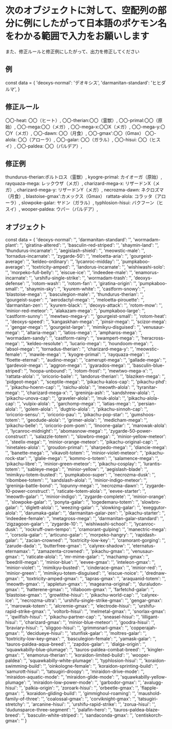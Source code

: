 # 次のオブジェクトに対して、空配列の部分に例にしたがって日本語のポケモン名をわかる範囲で入力をお願いします

また、修正ルールと修正例にしたがって、出力を修正してください

## 例

const data =  {
  'deoxys-normal': 'デオキシス',
  'darmanitan-standard': 'ヒヒダルマ',
}

## 修正ルール

〇〇-heat: 〇〇（ヒート）,
〇〇-therian:〇〇（霊獣）,
〇〇-primal:〇〇（原始）,
〇〇-mega:〇〇（メガ）,
〇〇-mega-x:〇〇X（メガ）,
〇〇-mega-y:〇〇Y（メガ）,
〇〇-dawn: 〇〇（月食）,
〇〇-gmax':〇〇（Gmax）
〇〇-alola: 〇〇（アローラ）,
〇〇-galar: 〇〇（ガラル）,
〇〇-hisui: 〇〇（ヒスイ）,
〇〇-paldea: 〇〇（パルデア）,

## 修正例

thundurus-therian:ボルトロス（霊獣）,
kyogre-primal: カイオーガ（原始）,
rayquaza-mega: レックウザ（メガ）,
charizard-mega-x: リザードンX（メガ）,
charizard-mega-y: リザードンY（メガ）,
necrozma-dawn: ネクロズマ（月食）,
blastoise-gmax':カメックス（Gmax）
rattata-alola: コラッタ（アローラ）,
slowpoke-galar: ヤドン（ガラル）,
typhlosion-hisui: バクフーン（ヒスイ）,
wooper-paldea: ウパー（パルデア）,

## オブジェクト

const data =  {
  'deoxys-normal': '',
  'darmanitan-standard': '',
  'wormadam-plant': '',
  'giratina-altered': '',
  'basculin-red-striped': '',
  'shaymin-land': '',
  'thundurus-incarnate': '',
  'aegislash-shield': '',
  'meowstic-male': '',
  'tornadus-incarnate': '',
  'zygarde-50': '',
  'meloetta-aria': '',
  'gourgeist-average': '',
  'keldeo-ordinary': '',
  'lycanroc-midday': '',
  'pumpkaboo-average': '',
  'toxtricity-amped': '',
  'landorus-incarnate': '',
  'wishiwashi-solo': '',
  'morpeko-full-belly': '',
  'eiscue-ice': '',
  'indeedee-male': '',
  'enamorus-incarnate': '',
  'urshifu-single-strike': '',
  'wormadam-trash': '',
  'deoxys-defense': '',
  'rotom-wash': '',
  'rotom-fan': '',
  'giratina-origin': '',
  'pumpkaboo-small': '',
  'shaymin-sky': '',
  'kyurem-white': '',
  'castform-snowy': '',
  'blastoise-mega': '',
  'basculegion-male': '',
  'thundurus-therian': '',
  'gourgeist-super': '',
  'aerodactyl-mega': '',
  'meloetta-pirouette': '',
  'darmanitan-zen': '',
  'kyurem-black': '',
  'deoxys-attack': '',
  'rotom-mow': '',
  'minior-red-meteor': '',
  'alakazam-mega': '',
  'pumpkaboo-large': '',
  'castform-sunny': '',
  'mewtwo-mega-y': '',
  'gourgeist-small': '',
  'rotom-heat': '',
  'deoxys-speed': '',
  'kangaskhan-mega': '',
  'pinsir-mega': '',
  'scizor-mega': '',
  'gengar-mega': '',
  'gourgeist-large': '',
  'mimikyu-disguised': '',
  'venusaur-mega': '',
  'altaria-mega': '',
  'latios-mega': '',
  'ampharos-mega': '',
  'wormadam-sandy': '',
  'castform-rainy': '',
  'swampert-mega': '',
  'heracross-mega': '',
  'keldeo-resolute': '',
  'lucario-mega': '',
  'houndoom-mega': '',
  'absol-mega': '',
  'tornadus-therian': '',
  'charizard-mega-y': '',
  'meowstic-female': '',
  'mawile-mega': '',
  'kyogre-primal': '',
  'rayquaza-mega': '',
  'floette-eternal': '',
  'audino-mega': '',
  'camerupt-mega': '',
  'gallade-mega': '',
  'gardevoir-mega': '',
  'aggron-mega': '',
  'gyarados-mega': '',
  'basculin-blue-striped': '',
  'hoopa-unbound': '',
  'rotom-frost': '',
  'mewtwo-mega-x': '',
  'rattata-alola': '',
  'oricorio-baile': '',
  'landorus-therian': '',
  'blaziken-mega': '',
  'pidgeot-mega': '',
  'sceptile-mega': '',
  'pikachu-kalos-cap': '',
  'pikachu-phd': '',
  'pikachu-hoenn-cap': '',
  'raichu-alola': '',
  'meowth-alola': '',
  'tyranitar-mega': '',
  'charizard-mega-x': '',
  'greninja-ash': '',
  'sandshrew-alola': '',
  'pikachu-unova-cap': '',
  'graveler-alola': '',
  'muk-alola': '',
  'pikachu-alola-cap': '',
  'vulpix-alola': '',
  'garchomp-mega': '',
  'latias-mega': '',
  'persian-alola': '',
  'golem-alola': '',
  'dugtrio-alola': '',
  'pikachu-sinnoh-cap': '',
  'oricorio-sensu': '',
  'oricorio-pau': '',
  'pikachu-pop-star': '',
  'gumshoos-totem': '',
  'geodude-alola': '',
  'grimer-alola': '',
  'medicham-mega': '',
  'pikachu-belle': '',
  'oricorio-pom-pom': '',
  'linoone-galar': '',
  'marowak-alola': '',
  'lycanroc-midnight': '',
  'abomasnow-mega': '',
  'zygarde-50-power-construct': '',
  'salazzle-totem': '',
  'slowbro-mega': '',
  'minior-yellow-meteor': '',
  'steelix-mega': '',
  'minior-orange-meteor': '',
  'pikachu-original-cap': '',
  'ninetales-alola': '',
  'groudon-primal': '',
  'sharpedo-mega': '',
  'diancie-mega': '',
  'banette-mega': '',
  'vikavolt-totem': '',
  'minior-violet-meteor': '',
  'pikachu-rock-star': '',
  'glalie-mega': '',
  'kommo-o-totem': '',
  'salamence-mega': '',
  'pikachu-libre': '',
  'minior-green-meteor': '',
  'pikachu-cosplay': '',
  'lurantis-totem': '',
  'sableye-mega': '',
  'minior-yellow': '',
  'aegislash-blade': '',
  'mimikyu-totem-busted': '',
  'pumpkaboo-super': '',
  'necrozma-dusk': '',
  'ribombee-totem': '',
  'sandslash-alola': '',
  'minior-indigo-meteor': '',
  'greninja-battle-bond': '',
  'lopunny-mega': '',
  'necrozma-dawn': '',
  'zygarde-10-power-construct': '',
  'raticate-totem-alola': '',
  'eevee-starter': '',
  'meowth-galar': '',
  'minior-indigo': '',
  'zygarde-complete': '',
  'minior-orange': '',
  'slowpoke-galar': '',
  'ponyta-galar': '',
  'togedemaru-totem': '',
  'slowbro-galar': '',
  'diglett-alola': '',
  'weezing-galar': '',
  'slowking-galar': '',
  'exeggutor-alola': '',
  'darumaka-galar': '',
  'darmanitan-galar-zen': '',
  'pikachu-starter': '',
  'indeedee-female': '',
  'metagross-mega': '',
  'darmanitan-galar-standard': '',
  'zigzagoon-galar': '',
  'zygarde-10': '',
  'wishiwashi-school': '',
  'lycanroc-dusk': '',
  'rockruff-own-tempo': '',
  'cramorant-gulping': '',
  'manectric-mega': '',
  'corsola-galar': '',
  'articuno-galar': '',
  'morpeko-hangry': '',
  'rapidash-galar': '',
  'zacian-crowned': '',
  'toxtricity-low-key': '',
  'cramorant-gorging': '',
  'zarude-dada': '',
  'butterfree-gmax': '',
  'calyrex-shadow': '',
  'eternatus-eternamax': '',
  'zamazenta-crowned': '',
  'pikachu-gmax': '',
  'venusaur-gmax': '',
  'raticate-alola': '',
  'mr-mime-galar': '',
  'machamp-gmax': '',
  'beedrill-mega': '',
  'minior-blue': '',
  'eevee-gmax': '',
  'inteleon-gmax': '',
  'minior-violet': '',
  'mimikyu-busted': '',
  'cinderace-gmax': '',
  'minior-red': '',
  'minior-green': '',
  'mimikyu-totem-disguised': '',
  'eiscue-noice': '',
  'drednaw-gmax': '',
  'toxtricity-amped-gmax': '',
  'lapras-gmax': '',
  'araquanid-totem': '',
  'meowth-gmax': '',
  'appletun-gmax': '',
  'magearna-original': '',
  'duraludon-gmax': '',
  'hatterene-gmax': '',
  'rillaboom-gmax': '',
  'farfetchd-galar': '',
  'blastoise-gmax': '',
  'growlithe-hisui': '',
  'pikachu-world-cap': '',
  'calyrex-ice': '',
  'necrozma-ultra': '',
  'urshifu-single-strike-gmax': '',
  'gengar-gmax': '',
  'marowak-totem': '',
  'alcremie-gmax': '',
  'electrode-hisui': '',
  'urshifu-rapid-strike-gmax': '',
  'voltorb-hisui': '',
  'melmetal-gmax': '',
  'snorlax-gmax': '',
  'qwilfish-hisui': '',
  'pikachu-partner-cap': '',
  'sneasel-hisui': '',
  'lilligant-hisui': '',
  'charizard-gmax': '',
  'minior-blue-meteor': '',
  'goodra-hisui': '',
  'braviary-hisui': '',
  'sliggoo-hisui': '',
  'grimmsnarl-gmax': '',
  'copperajah-gmax': '',
  'decidueye-hisui': '',
  'stunfisk-galar': '',
  'moltres-galar': '',
  'toxtricity-low-key-gmax': '',
  'basculegion-female': '',
  'yamask-galar': '',
  'tauros-paldea-aqua-breed': '',
  'zapdos-galar': '',
  'dialga-origin': '',
  'squawkabilly-blue-plumage': '',
  'tauros-paldea-combat-breed': '',
  'kingler-gmax': '',
  'enamorus-therian': '',
  'koraidon-limited-build': '',
  'wooper-paldea': '',
  'squawkabilly-white-plumage': '',
  'typhlosion-hisui': '',
  'koraidon-swimming-build': '',
  'oinkologne-female': '',
  'koraidon-sprinting-build': '',
  'samurott-hisui': '',
  'tatsugiri-droopy': '',
  'miraidon-drive-mode': '',
  'miraidon-aquatic-mode': '',
  'miraidon-glide-mode': '',
  'squawkabilly-yellow-plumage': '',
  'miraidon-low-power-mode': '',
  'garbodor-gmax': '',
  'avalugg-hisui': '',
  'palkia-origin': '',
  'zoroark-hisui': '',
  'orbeetle-gmax': '',
  'flapple-gmax': '',
  'koraidon-gliding-build': '',
  'gimmighoul-roaming': '',
  'maushold-family-of-three': '',
  'coalossal-gmax': '',
  'corviknight-gmax': '',
  'tatsugiri-stretchy': '',
  'arcanine-hisui': '',
  'urshifu-rapid-strike': '',
  'zorua-hisui': '',
  'dudunsparce-three-segment': '',
  'palafin-hero': '',
  'tauros-paldea-blaze-breed': '',
  'basculin-white-striped': '',
  'sandaconda-gmax': '',
  'centiskorch-gmax': ''
}

